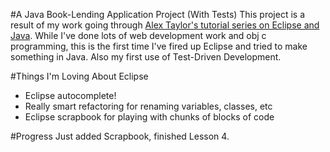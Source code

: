 #A Java Book-Lending Application Project (With Tests)
This project is a result of my work going through [Alex Taylor's tutorial series on Eclipse and Java](https://www.youtube.com/playlist?list=PLUGinutrSzN97XcdPgNUI3HB9Tjwvdl_r). While I've done lots of web development work and obj c programming, this is the first time I've fired up Eclipse and tried to make something in Java. Also my first use of Test-Driven Development.

#Things I'm Loving About Eclipse
* Eclipse autocomplete!
* Really smart refactoring for renaming variables, classes, etc
* Eclipse scrapbook for playing with chunks of blocks of code

#Progress
Just added Scrapbook, finished Lesson 4.